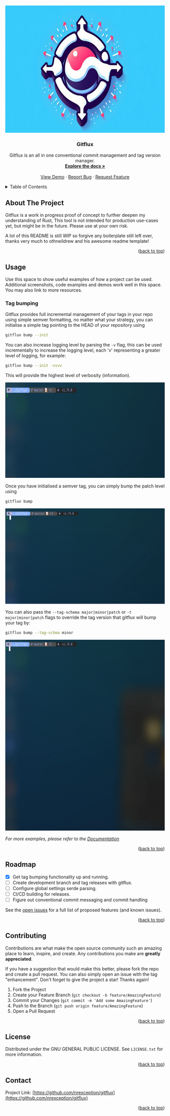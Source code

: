 <!-- PROJECT LOGO -->
<br />
<div align="center">
  <a href="https://github.com/nrexception/gitflux">
    <img src="images/banner.jpeg" alt="Logo" width="800" height="400">
  </a>

<h3 align="center">Gitflux</h3>

  <p align="center">
    Gitflux is an all in one conventional commit management and tag version manager.
    <br />
    <a href="https://github.com/nrexception/gitflux"><strong>Explore the docs »</strong></a>
    <br />
    <br />
    <a href="https://github.com/nrexception/gitflux">View Demo</a>
    &middot;
    <a href="https://github.com/nrexception/gitflux/issues/new?labels=bug&template=bug-report---.md">Report Bug</a>
    &middot;
    <a href="https://github.com/nrexception/gitflux/issues/new?labels=enhancement&template=feature-request---.md">Request Feature</a>
  </p>
</div>

<!-- TABLE OF CONTENTS -->
<details>
  <summary>Table of Contents</summary>
  <ol>
    <li>
      <a href="#about-the-project">About The Project</a>
      <ul>
        <li><a href="#built-with">Built With</a></li>
      </ul>
    </li>
    <li>
      <a href="#getting-started">Getting Started</a>
      <ul>
        <li><a href="#prerequisites">Prerequisites</a></li>
        <li><a href="#installation">Installation</a></li>
      </ul>
    </li>
    <li><a href="#usage">Usage</a></li>
    <li><a href="#roadmap">Roadmap</a></li>
    <li><a href="#contributing">Contributing</a></li>
    <li><a href="#license">License</a></li>
    <li><a href="#contact">Contact</a></li>
    <li><a href="#acknowledgments">Acknowledgments</a></li>
  </ol>
</details>

<!-- ABOUT THE PROJECT -->
## About The Project

Gitflux is a work in progress proof of concept to further deepen my understanding of Rust,
This tool is not intended for production use-cases yet, but might be in the future. Please use at your own risk.

A lot of this README is still WIP so forgive any boilerplate still left over, thanks very much to othneildrew and his awesome readme template!
<p align="right">(<a href="#readme-top">back to top</a>)</p>

<!-- USAGE EXAMPLES -->
## Usage

Use this space to show useful examples of how a project can be used. Additional screenshots, code examples and demos work well in this space. You may also link to more resources.

### Tag bumping
Gitflux provides full incremental management of your tags in your repo using simple semver formatting, no matter what your strategy, you can initialise a simple tag pointing to the HEAD of your repository using 

```bash
gitflux bump --init
```

You can also increase logging level by parsing the `-v` flag, this can be used incrementally to increase the logging level, each 'v' representing a greater level of logging, for example:
```bash
gitflux bump --init -vvvv
```
This will provide the highest level of verbosity (information).

<img src="images/bumpinit.gif" alt="inittag" width="800" height="300">

Once you have initialised a semver tag, you can simply bump the patch level using

```bash
gitflux bump
```

<img src="images/bumptag.gif" alt="bumptag" width="800" height="300">

You can also pass the `--tag-schema major|minor|patch` or `-t major|minor|patch` flags to override the tag version that gitflux will bump your tag by:

```bash
gitflux bump --tag-schma minor
```

<img src="images/bumptagallvers.gif" alt="bumptagallvers" width="800" height="600">

_For more examples, please refer to the [Documentation](https://example.com)_

<p align="right">(<a href="#readme-top">back to top</a>)</p>


<!-- ROADMAP -->
## Roadmap

- [x] Get tag bumping functionality up and running.
- [ ] Create development branch and tag releases with gitflux.
- [ ] Configure global settings serde parsing.
- [ ] CI/CD building for releases.
- [ ] Figure out conventional commit messaging and commit handling

See the [open issues](https://github.com/github_username/repo_name/issues) for a full list of proposed features (and known issues).

<p align="right">(<a href="#readme-top">back to top</a>)</p>


<!-- CONTRIBUTING -->
## Contributing

Contributions are what make the open source community such an amazing place to learn, inspire, and create. Any contributions you make are **greatly appreciated**.

If you have a suggestion that would make this better, please fork the repo and create a pull request. You can also simply open an issue with the tag "enhancement".
Don't forget to give the project a star! Thanks again!

1. Fork the Project
2. Create your Feature Branch (`git checkout -b feature/AmazingFeature`)
3. Commit your Changes (`git commit -m 'Add some AmazingFeature'`)
4. Push to the Branch (`git push origin feature/AmazingFeature`)
5. Open a Pull Request

<p align="right">(<a href="#readme-top">back to top</a>)</p>


<!-- LICENSE -->
## License

Distributed under the GNU GENERAL PUBLIC LICENSE. See `LICENSE.txt` for more information.

<p align="right">(<a href="#readme-top">back to top</a>)</p>



<!-- CONTACT -->
## Contact

Project Link: [https://github.com/nrexception/gitflux](https://github.com/nrexception/gitflux)

<p align="right">(<a href="#readme-top">back to top</a>)</p>


<!-- MARKDOWN LINKS & IMAGES -->
<!-- https://www.markdownguide.org/basic-syntax/#reference-style-links -->
[contributors-shield]: https://img.shields.io/github/contributors/github_username/repo_name.svg?style=for-the-badge
[contributors-url]: https://github.com/github_username/repo_name/graphs/contributors
[forks-shield]: https://img.shields.io/github/forks/github_username/repo_name.svg?style=for-the-badge
[forks-url]: https://github.com/github_username/repo_name/network/members
[stars-shield]: https://img.shields.io/github/stars/github_username/repo_name.svg?style=for-the-badge
[stars-url]: https://github.com/github_username/repo_name/stargazers
[issues-shield]: https://img.shields.io/github/issues/github_username/repo_name.svg?style=for-the-badge
[issues-url]: https://github.com/github_username/repo_name/issues
[license-shield]: https://img.shields.io/github/license/github_username/repo_name.svg?style=for-the-badge
[license-url]: https://github.com/github_username/repo_name/blob/master/LICENSE.txt
[linkedin-shield]: https://img.shields.io/badge/-LinkedIn-black.svg?style=for-the-badge&logo=linkedin&colorB=555
[linkedin-url]: https://linkedin.com/in/linkedin_username
[product-screenshot]: images/screenshot.png
[Next.js]: https://img.shields.io/badge/next.js-000000?style=for-the-badge&logo=nextdotjs&logoColor=white
[Next-url]: https://nextjs.org/
[React.js]: https://img.shields.io/badge/React-20232A?style=for-the-badge&logo=react&logoColor=61DAFB
[React-url]: https://reactjs.org/
[Vue.js]: https://img.shields.io/badge/Vue.js-35495E?style=for-the-badge&logo=vuedotjs&logoColor=4FC08D
[Vue-url]: https://vuejs.org/
[Angular.io]: https://img.shields.io/badge/Angular-DD0031?style=for-the-badge&logo=angular&logoColor=white
[Angular-url]: https://angular.io/
[Svelte.dev]: https://img.shields.io/badge/Svelte-4A4A55?style=for-the-badge&logo=svelte&logoColor=FF3E00
[Svelte-url]: https://svelte.dev/
[Laravel.com]: https://img.shields.io/badge/Laravel-FF2D20?style=for-the-badge&logo=laravel&logoColor=white
[Laravel-url]: https://laravel.com
[Bootstrap.com]: https://img.shields.io/badge/Bootstrap-563D7C?style=for-the-badge&logo=bootstrap&logoColor=white
[Bootstrap-url]: https://getbootstrap.com
[JQuery.com]: https://img.shields.io/badge/jQuery-0769AD?style=for-the-badge&logo=jquery&logoColor=white
[JQuery-url]: https://jquery.com
